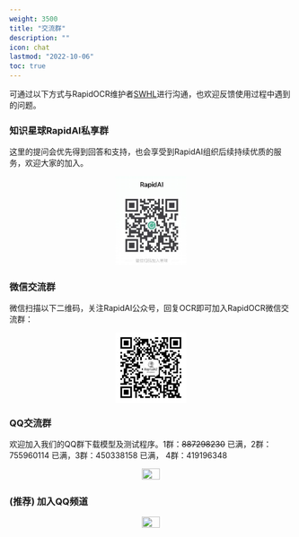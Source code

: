 ```yaml
---
weight: 3500
title: "交流群"
description: ""
icon: chat
lastmod: "2022-10-06"
toc: true
---
```


可通过以下方式与RapidOCR维护者[SWHL](https://github.com/SWHL)进行沟通，也欢迎反馈使用过程中遇到的问题。

### 知识星球RapidAI私享群
这里的提问会优先得到回答和支持，也会享受到RapidAI组织后续持续优质的服务，欢迎大家的加入。

<div align="center">
    <img src="https://raw.githubusercontent.com/RapidAI/.github/main/assets/KnowledgePlanet.jpg" width="25%" height="25%">
</div>

### 微信交流群
微信扫描以下二维码，关注RapidAI公众号，回复OCR即可加入RapidOCR微信交流群：
<div align="center">
    <img src="https://raw.githubusercontent.com/RapidAI/.github/main/assets/RapidAI_WeChatAccount.jpg" width="25%" height="25%" align="center">
</div>

### QQ交流群
欢迎加入我们的QQ群下载模型及测试程序。1群：~~887298230~~ 已满，2群：755960114 已满，3群：450338158 已满， 4群：419196348

<div align="center">
    <img src="https://github.com/RapidAI/RapidOCR/releases/download/v1.1.0/QQ4.jpeg" width="25%" height="25%" align="center">
</div>

### (推荐) 加入QQ频道
<div align="center">
    <img src="https://github.com/RapidAI/RapidOCR/releases/download/v1.1.0/QQChannel.jpg" width="25%" height="25%">
</div>
